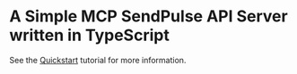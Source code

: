# A Simple MCP SendPulse API Server written in TypeScript

See the [Quickstart](https://modelcontextprotocol.io/quickstart) tutorial for more information.
